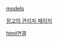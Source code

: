 [models](./likelion_practice/models.md)

[장고의 관리자 페이지](./likelion_practice/장고의\관리자\페이지.md)

[html연결](./likelion_practice/html연결.md)